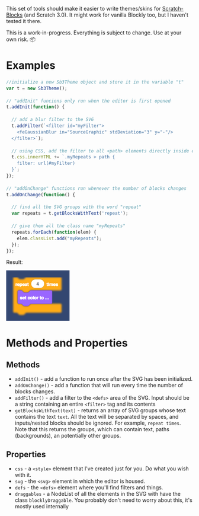 This set of tools should make it easier to write themes/skins for [Scratch-Blocks](https://github.com/LLK/scratch-blocks) (and Scratch 3.0). It might work for vanilla Blockly too, but I haven't tested it there.

This is a work-in-progress. Everything is subject to change. Use at your own risk. :package:

# Examples
```javascript
//initialize a new Sb3Theme object and store it in the variable "t"
var t = new Sb3Theme();

// "addInit" funcions only run when the editor is first opened
t.addInit(function() {

  // add a blur filter to the SVG
  t.addFilter(`<filter id="myFilter">
    <feGaussianBlur in="SourceGraphic" stdDeviation="3" y="-"/>
  </filter>`);

  // using CSS, add the filter to all <path> elements directly inside elements with the class "myRepeats"
  t.css.innerHTML += `.myRepeats > path {
    filter: url(#myFilter)
  }`;
});

// "addOnChange" functions run whenever the number of blocks changes
t.addOnChange(function() {

  // find all the SVG groups with the word "repeat"
  var repeats = t.getBlocksWithText('repeat');

  // give them all the class name "myRepeats"
  repeats.forEach(function(elem) {
    elem.classList.add("myRepeats");
  });
});
```
Result:

![repeat block with blur filter](resources/blurred-repeat.png)

# Methods and Properties
## Methods

* `addInit()` - add a function to run once after the SVG has been initialized.
* `addOnChange()` - add a function that will run every time the number of blocks changes.
* `addFilter()` - add a filter to the `<defs>` area of the SVG. Input should be a string containing an entire `<filter>` tag and its contents
* `getBlocksWithText(text)` - returns an array of SVG groups whose text contains the text `text`. All the text will be separated by spaces, and inputs/nested blocks should be ignored. For example, `repeat times`. Note that this returns the groups, which can contain text, paths (backgrounds), an potentially other groups.

## Properties

* `css` - a `<style>` element that I've created just for you. Do what you wish with it.
* `svg` - the `<svg>` element in which the editor is housed.
* `defs` - the `<defs>` element where you'll find filters and things.
* `draggables` - a NodeList of all the elements in the SVG with have the class `blocklyDraggable`. You probably don't need to worry about this, it's mostly used internally
